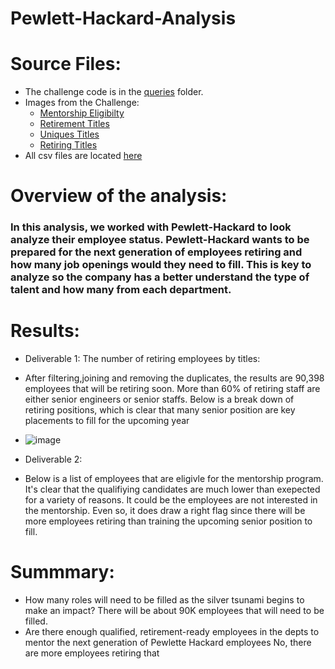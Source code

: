 # Pewlett-Hackard-Analysis
# Source Files: 
* The challenge code is in the [queries](https://github.com/icheung487/Pewlett-Hackard-Analysis/tree/main/Queries) folder.
* Images from the Challenge: 
  * [Mentorship Eligibilty](https://github.com/icheung487/Pewlett-Hackard-Analysis/blob/main/Images%20/Mentorship_Eligibilty.png)
  * [Retirement Titles](https://github.com/icheung487/Pewlett-Hackard-Analysis/blob/main/Images%20/Retirement_titles.png)
  * [Uniques Titles](https://github.com/icheung487/Pewlett-Hackard-Analysis/blob/main/Images%20/Uniques_titles.png)
  * [Retiring Titles](https://github.com/icheung487/Pewlett-Hackard-Analysis/tree/main/Images)
* All csv files are located [here](https://github.com/icheung487/Pewlett-Hackard-Analysis/tree/main/Data)

# Overview of the analysis: 
### In this analysis, we worked with Pewlett-Hackard to look analyze their employee status.  Pewlett-Hackard wants to be prepared for the next generation of employees retiring and how many job openings would they need to fill.  This is key to analyze so the company has a better understand the type of talent and how many from each department. 

# Results: 
* Deliverable 1: The number of retiring employees by titles: 
 * After filtering,joining and removing the duplicates, the results are 90,398 employees that will be retiring soon. More than 60% of retiring staff are either senior engineers or senior staffs. Below is a break down of retiring positions, which is clear that many senior position are key placements to fill for the upcoming year 
* ![image](https://user-images.githubusercontent.com/83436302/143725510-f4c621ab-91b2-4174-9677-102e8dfbaa13.png)


* Deliverable 2:  
* Below is a list of employees that are eligivle for the mentorship program. It's clear that the qualifiying candidates are much lower than exepected for a variety of reasons.  It could be the employees are not interested in the mentorship.  Even so, it does draw a right flag since there will be more employees retiring than training the upcoming senior position to fill. 

# Summmary: 
* How many roles will need to be filled as the silver tsunami begins to make an impact? There will be about 90K employees that will need to be filled. 
* Are there enough qualified, retirement-ready employees in the depts to mentor the next generation of Pewlette Hackard employees 
No, there are more employees retiring that 

